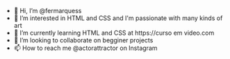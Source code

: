 - 👋 Hi, I’m @fermarquess
- 👀 I’m interested in HTML and CSS and I'm passionate with many kinds of art
- 🌱 I’m currently learning HTML and CSS at https://curso em video.com
- 💞️ I’m looking to collaborate on begginer projects
- 📫 How to reach me @actorattractor on Instagram

<!---
fermarquess/fermarquess is a ✨ special ✨ repository because its `README.md` (this file) appears on your GitHub profile.
You can click the Preview link to take a look at your changes.
--->

